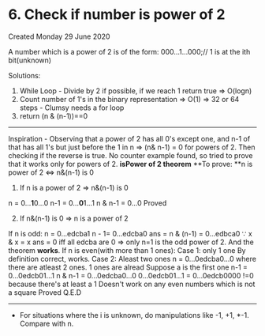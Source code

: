 # 6. Check if number is power of 2
Created Monday 29 June 2020

A number which is a power of 2 is of the form:
	000...1...000;// 1 is at the ith bit(unknown)

Solutions:

1. While Loop - Divide by 2 if possible, if we reach 1 return true ⇒ O(logn)
2. Count number of 1's in the binary representation ⇒ O(1) ⇒ 32 or 64 steps - Clumsy needs a for loop
3. return (n & (n-1))==0


*****

Inspiration - Observing that a power of 2 has all 0's except one, and n-1 of that has all 1's but just before the 1 in n ⇒ (n& n-1) = 0 for powers of 2. Then checking if the reverse is true. No counter example found, so tried to prove that it works only for powers of 2.
**isPower of 2 theorem**
**To prove: **n is power of 2 ⇔ n&(n-1) is 0

1. If n is a power of 2 ⇒ n&(n-1) is 0

n     = 0...**1**0...0
n-1 = 0...**0**1...1
n & n-1 = 0...0 
Proved

2. If n&(n-1) is 0 ⇒ n is a power of 2

If n is odd:
n      = 0...edcba1
n - 1= 0...edcba0
ans = n & (n-1) = 0...edbca0 ∵ x & x = x
ans = 0 iff all edcba are 0 ⇒ only n=1 is the odd power of 2. And the theorem **works**.
If n is even(with more than 1 ones):
Case 1: only 1 one
By definition correct, works.
Case 2:  Aleast two ones
n = 0...0edcba0...0 where there are atleast 2 ones. 1 ones are alread
Suppose a is the first one
n-1 = 0...0edcb01...1
n & n-1 =  0...0edcba0...0
  0...0edcb01...1
=   0...0edcb0000
!=0 because there's at least a 1
Doesn't work on any even numbers which is not a square
Proved
Q.E.D

*****


* For situations where the i is unknown, do manipulations like -1, +1, *-1. Compare with n.


